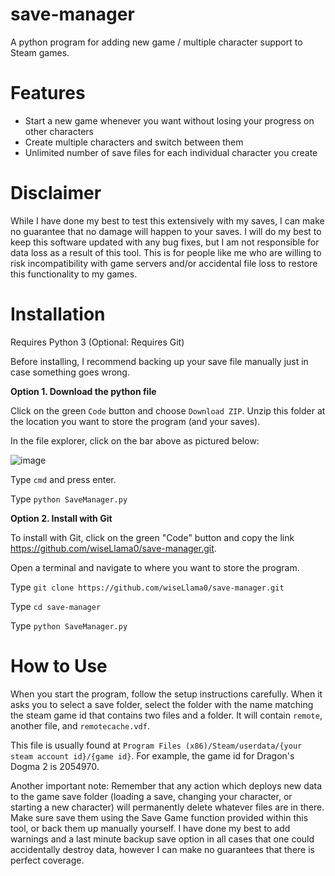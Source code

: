 # save-manager
A python program for adding new game / multiple character support to Steam games.
# Features
- Start a new game whenever you want without losing your progress on other characters
- Create multiple characters and switch between them
- Unlimited number of save files for each individual character you create
# Disclaimer
While I have done my best to test this extensively with my saves, I can make no guarantee that no damage will happen to your saves. I will do my best to keep this software updated with any bug fixes, but I am not responsible for data loss as a result of this tool. This is for people like me who are willing to risk incompatibility with game servers and/or accidental file loss to restore this functionality to my games.
# Installation
Requires Python 3
(Optional: Requires Git)

Before installing, I recommend backing up your save file manually just in case something goes wrong.

**Option 1. Download the python file**

Click on the green `Code` button and choose `Download ZIP`. Unzip this folder at the location you want to store the program (and your saves).

In the file explorer, click on the bar above as pictured below:

![image](https://github.com/wiseLlama0/save-manager/assets/114631736/c45a0b8e-33a7-488b-9106-7f8a56b753ed)

Type `cmd` and press enter.

Type `python SaveManager.py`

**Option 2. Install with Git**

To install with Git, click on the green "Code" button and copy the link https://github.com/wiseLlama0/save-manager.git.

Open a terminal and navigate to where you want to store the program.

Type `git clone https://github.com/wiseLlama0/save-manager.git`

Type `cd save-manager`

Type `python SaveManager.py`

# How to Use

When you start the program, follow the setup instructions carefully. When it asks you to select a save folder, select the folder with the name matching the steam game id that contains two files and a folder. It will contain `remote`, another file, and `remotecache.vdf`. 

This file is usually found at `Program Files (x86)/Steam/userdata/{your steam account id}/{game id}`. For example, the game id for Dragon's Dogma 2 is 2054970.

Another important note: Remember that any action which deploys new data to the game save folder (loading a save, changing your character, or starting a new character) will permanently delete whatever files are in there. Make sure save them using the Save Game function provided within this tool, or back them up manually yourself. I have done my best to add warnings and a last minute backup save option in all cases that one could accidentally destroy data, however I can make no guarantees that there is perfect coverage.


